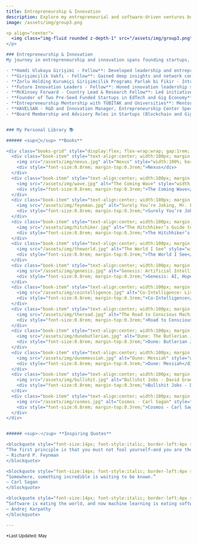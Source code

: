```yaml
---
title: Entrepreneurship & Innovation
description: Explore my entrepreneurial and software-driven ventures beyond academia.
image: /assets/img/group3.png

<p align="center">
  <img class="img-fluid rounded z-depth-1" src="/assets/img/group3.png" style="max-width: 100%;" />
</p>

### Entrepreneurship & Innovation
My journey in entrepreneurship and innovation spans founding startups, leading corporate initiatives, and mentoring future leaders, with a focus on EdTech, the gig economy, and cutting-edge technology.

- **Hamdi Ulukaya Girişimi - Fellow**: Developed leadership and entrepreneurship skills through the prestigious fellowship program.
- **Girişimcilik Vakfı - Fellow**: Gained deep insights and network connections in the startup ecosystem.
- **Zorlu Holding Kurumiçi Girişimcilik Programı Parlak bi Fikir - Intrapreneur**: Secured funding and led intrapreneurial projects within Zorlu Holding.
- **Future Innovation Leaders - Fellow**: Honed innovation leadership skills through this selective fellowship.
- **McKinsey Forward - Country Lead & Research Fellow**: Led initiatives and research focused on innovation and leadership.
- **Founder of Two Pre-Seed Funded Startups in EdTech and Gig Economy**: Launched and grew two successful startups with pre-seed investments.
- **Entrepreneurship Mentorship with TÜBİTAK and Universities**: Mentored startups and innovators within TÜBİTAK and university programs.
- **HAVELSAN - R&D and Innovation Manager, Entrepreneurship Center Specialist**: Led R&D and innovation efforts, driving entrepreneurial initiatives.
- **Board Membership and Advisory Roles in Startups (Blockchain and Gig Economy)**: Provided strategic guidance and insights as a board member and advisor.


### My Personal Library 📚

###### <sup>📖</sup> **Books**

<div class="books-grid" style="display:flex; flex-wrap:wrap; gap:1rem; justify-content:center;">
  <div class="book-item" style="text-align:center; width:100px; margin:0;">
    <img src="/assets/img/nexus.jpg" alt="Nexus" style="width:100%; border-radius:4px; box-shadow:0 1px 4px rgba(0,0,0,0.1);" />
    <div style="font-size:0.8rem; margin-top:0.3rem;">Nexus</div>
  </div>
  <div class="book-item" style="text-align:center; width:100px; margin:0;">
    <img src="/assets/img/wave.jpg" alt="The Coming Wave" style="width:100%; border-radius:4px; box-shadow:0 1px 4px rgba(0,0,0,0.1);" />
    <div style="font-size:0.8rem; margin-top:0.3rem;">The Coming Wave</div>
  </div>
  <div class="book-item" style="text-align:center; width:100px; margin:0;">
    <img src="/assets/img/feynman.jpg" alt="Surely You’re Joking, Mr. Feynman!" style="width:100%; border-radius:4px; box-shadow:0 1px 4px rgba(0,0,0,0.1);" />
    <div style="font-size:0.8rem; margin-top:0.3rem;">Surely You’re Joking, Mr. Feynman!</div>
  </div>
  <div class="book-item" style="text-align:center; width:100px; margin:0;">
    <img src="/assets/img/hitchiker.jpg" alt="The Hitchhiker’s Guide to the Galaxy" style="width:100%; border-radius:4px; box-shadow:0 1px 4px rgba(0,0,0,0.1);" />
    <div style="font-size:0.8rem; margin-top:0.3rem;">The Hitchhiker’s Guide of Galaxy</div>
  </div>
  <div class="book-item" style="text-align:center; width:100px; margin:0;">
    <img src="/assets/img/theworld.jpg" alt="The World I See" style="width:100%; border-radius:4px; box-shadow:0 1px 4px rgba(0,0,0,0.1);" />
    <div style="font-size:0.8rem; margin-top:0.3rem;">The World I See</div>
  </div>
  <div class="book-item" style="text-align:center; width:100px; margin:0;">
    <img src="/assets/img/genesis.jpg" alt="Genesis: Artificial Intelligence, Hope, and the Human Spirit" style="width:100%; border-radius:4px; box-shadow:0 1px 4px rgba(0,0,0,0.1);" />
    <div style="font-size:0.8rem; margin-top:0.3rem;">Genesis: AI, Hope & Spirit</div>
  </div>
  <div class="book-item" style="text-align:center; width:100px; margin:0;">
    <img src="/assets/img/cointelligence.jpg" alt="Co-Intelligence: Living and Working with AI" style="width:100%; border-radius:4px; box-shadow:0 1px 4px rgba(0,0,0,0.1);" />
    <div style="font-size:0.8rem; margin-top:0.3rem;">Co-Intelligence</div>
  </div>
  <div class="book-item" style="text-align:center; width:100px; margin:0;">
    <img src="/assets/img/theroad.jpg" alt="The Road to Conscious Machines" style="width:100%; border-radius:4px; box-shadow:0 1px 4px rgba(0,0,0,0.1);" />
    <div style="font-size:0.8rem; margin-top:0.3rem;">Road to Conscious Machines</div>
  </div>
  <div class="book-item" style="text-align:center; width:100px; margin:0;">
    <img src="/assets/img/dunebutlerian.jpg" alt="Dune: The Butlerian Jihad" style="width:100%; border-radius:4px; box-shadow:0 1px 4px rgba(0,0,0,0.1);" />
    <div style="font-size:0.8rem; margin-top:0.3rem;">Dune: Butlerian Jihad</div>
  </div>
  <div class="book-item" style="text-align:center; width:100px; margin:0;">
    <img src="/assets/img/dunemessiah.jpg" alt="Dune: Messiah" style="width:100%; border-radius:4px; box-shadow:0 1px 4px rgba(0,0,0,0.1);" />
    <div style="font-size:0.8rem; margin-top:0.3rem;">Dune: Messiah</div>
  </div>
  <div class="book-item" style="text-align:center; width:100px; margin:0;">
    <img src="/assets/img/bullshit.jpg" alt="Bullshit Jobs - David Graeber" style="width:100%; border-radius:4px; box-shadow:0 1px 4px rgba(0,0,0,0.1);" />
    <div style="font-size:0.8rem; margin-top:0.3rem;">Bullshit Jobs - David Graeber</div>
  </div>
  <div class="book-item" style="text-align:center; width:100px; margin:0;">
    <img src="/assets/img/cosmos.jpg" alt="Cosmos - Carl Sagan" style="width:100%; border-radius:4px; box-shadow:0 1px 4px rgba(0,0,0,0.1);" />
    <div style="font-size:0.8rem; margin-top:0.3rem;">Cosmos - Carl Sagan</div>
  </div>
</div>


###### <sup>💡</sup> **Inspiring Quotes**

<blockquote style="font-size:14px; font-style:italic; border-left:4px solid #ccc; padding-left:12px; margin:10px auto; max-width:80%;">
“The first principle is that you must not fool yourself—and you are the easiest person to fool.”  
— Richard P. Feynman
</blockquote>

<blockquote style="font-size:14px; font-style:italic; border-left:4px solid #ccc; padding-left:12px; margin:10px auto; max-width:80%;">
“Somewhere, something incredible is waiting to be known.”  
— Carl Sagan
</blockquote>

<blockquote style="font-size:14px; font-style:italic; border-left:4px solid #ccc; padding-left:12px; margin:10px auto; max-width:80%;">
“Software is eating the world, and now machine learning is eating software.”  
— Andrej Karpathy
</blockquote>

---
```


<sub>*Last Updated: May